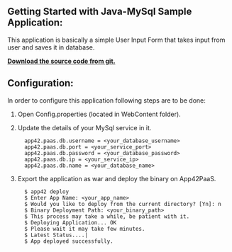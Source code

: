 Getting Started with Java-MySql Sample Application:
----------------------------------------------------

This application is basically a simple User Input Form that takes input from user and saves it in database.

<b>[Download the source code from git.](https://github.com/shephertz/App42_PaaS_SampleApps/archive/master.zip)</b>

Configuration:
-------------

In order to configure this application following steps are to be done:

1. Open Config.properties (located in WebContent folder).

2. Update the details of your MySql service in it.

         app42.paas.db.username = <your_database_username>
         app42.paas.db.port = <your_service_port>
         app42.paas.db.password = <your_database_password>
         app42.paas.db.ip = <your_service_ip>
         app42.paas.db.name = <your_database_name>

3. Export the application as war and deploy the binary on App42PaaS.
        
         $ app42 deploy
         $ Enter App Name: <your_app_name>
         $ Would you like to deploy from the current directory? [Yn]: n
         $ Binary Deployment Path: <your_binary_path>
         $ This process may take a while, be patient with it.
         $ Deploying Application... OK
         $ Please wait it may take few minutes.
         $ Latest Status....|
         $ App deployed successfully.




